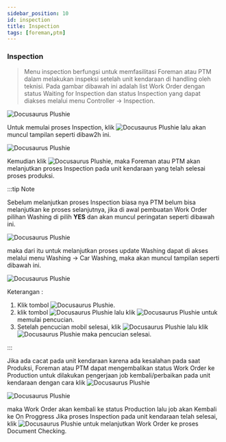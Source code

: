 ```yaml
---
sidebar_position: 10
id: inspection
title: Inspection
tags: [foreman,ptm]
---
```


### Inspection

> Menu inspection berfungsi untuk memfasilitasi Foreman atau PTM dalam melakukan inspeksi setelah unit kendaraan di handling oleh teknisi. Pada gambar dibawah ini adalah list Work Order dengan status Waiting for Inspection dan status Inspection yang dapat diakses melalui menu Controller -> Inspection.

![Docusaurus Plushie](/img/general-repair/inspection/1.png)

Untuk memulai proses Inspection, klik ![Docusaurus Plushie](/img/general-repair/inspection/tigatitik.png) lalu akan muncul tampilan seperti dibaw2h ini.

![Docusaurus Plushie](/img/general-repair/inspection/2.png)

Kemudian klik ![Docusaurus Plushie](/img/general-repair/inspection/on.png), maka Foreman atau PTM akan melanjutkan proses Inspection pada unit kendaraan yang telah selesai proses produksi.

:::tip Note

Sebelum melanjutkan proses Inspection biasa nya PTM belum bisa melanjutkan ke proses selanjutnya, jika di awal pembuatan Work Order pilihan Washing di pilih **YES** dan akan muncul peringatan seperti dibawah ini.

![Docusaurus Plushie](/img/general-repair/inspection/3.png)

maka dari itu untuk melanjutkan proses update Washing dapat di akses melalui menu Washing -> Car Washing, maka akan muncul tampilan seperti dibawah ini.

![Docusaurus Plushie](/img/general-repair/inspection/4.png)

Keterangan :
1. Klik tombol ![Docusaurus Plushie](/img/general-repair/inspection/tigatitik.png).
2. klik tombol ![Docusaurus Plushie](/img/general-repair/inspection/on.png) lalu klik ![Docusaurus Plushie](/img/general-repair/inspection/yes.png) untuk memulai pencucian.
3. Setelah pencucian mobil selesai, klik ![Docusaurus Plushie](/img/general-repair/inspection/off.png) lalu klik ![Docusaurus Plushie](/img/general-repair/inspection/yes.png) maka pencucian selesai.

:::

Jika ada cacat pada unit kendaraan karena ada kesalahan pada saat Produksi, Foreman atau PTM dapat mengembalikan status Work Order ke Production untuk dilakukan pengerjaan job kembali/perbaikan pada unit kendaraan dengan cara klik ![Docusaurus Plushie](/img/general-repair/inspection/redo.png)

![Docusaurus Plushie](/img/general-repair/inspection/5.png)

maka Work Order akan kembali ke status Production lalu job akan Kembali ke On Proggress Jika proses Inspection pada unit kendaraan telah selesai,  klik ![Docusaurus Plushie](/img/general-repair/inspection/off.png) untuk melanjutkan Work Order ke proses Document Checking.